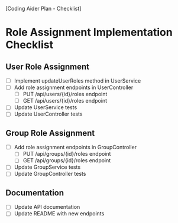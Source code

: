 [Coding Aider Plan - Checklist]

# Role Assignment Implementation Checklist

## User Role Assignment
- [ ] Implement updateUserRoles method in UserService
- [ ] Add role assignment endpoints in UserController
  - [ ] PUT /api/users/{id}/roles endpoint
  - [ ] GET /api/users/{id}/roles endpoint
- [ ] Update UserService tests
- [ ] Update UserController tests

## Group Role Assignment
- [ ] Add role assignment endpoints in GroupController
  - [ ] PUT /api/groups/{id}/roles endpoint
  - [ ] GET /api/groups/{id}/roles endpoint
- [ ] Update GroupService tests
- [ ] Update GroupController tests

## Documentation
- [ ] Update API documentation
- [ ] Update README with new endpoints
